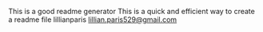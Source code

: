 This is a good readme generator This is a quick and efficient way to create a readme file lillianparis lillian.paris529@gmail.com